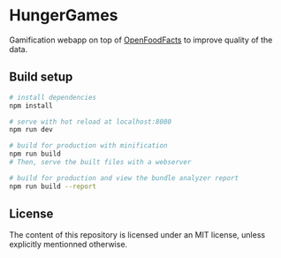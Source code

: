 # HungerGames

Gamification webapp on top of [OpenFoodFacts](http://openfoodfacts.org/) to
improve quality of the data.


## Build setup

``` bash
# install dependencies
npm install

# serve with hot reload at localhost:8080
npm run dev

# build for production with minification
npm run build
# Then, serve the built files with a webserver

# build for production and view the bundle analyzer report
npm run build --report
```


## License

The content of this repository is licensed under an MIT license, unless explicitly mentionned otherwise.
